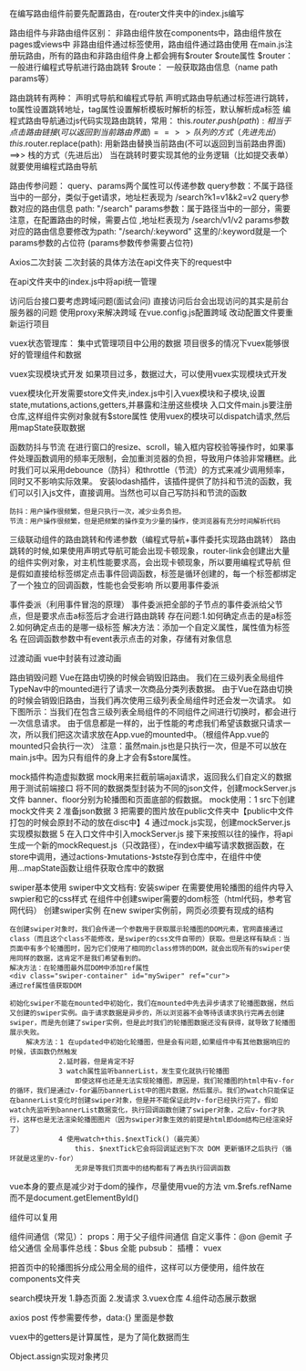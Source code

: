 在编写路由组件前要先配置路由，在router文件夹中的index.js编写

路由组件与非路由组件区别：
    非路由组件放在components中，路由组件放在pages或views中
    非路由组件通过标签使用，路由组件通过路由使用
    在main.js注册玩路由，所有的路由和非路由组件身上都会拥有$router $route属性
    $router：一般进行编程式导航进行路由跳转
    $route： 一般获取路由信息（name path params等）

路由跳转有两种：
    声明式导航和编程式导航
    声明式路由导航通过<router-link></router-link>标签进行跳转，to属性设置跳转地址，tag属性设置解析模板时解析的标签，默认解析成a标签
    编程式路由导航通过js代码实现路由跳转，常用：
        this.$router.push(path): 相当于点击路由链接(可以返回到当前路由界面)   ==>> 队列的方式（先进先出）
        this.$router.replace(path): 用新路由替换当前路由(不可以返回到当前路由界面)    ==>> 栈的方式（先进后出）
    当在跳转时要实现其他的业务逻辑（比如提交表单）就要使用编程式路由导航

路由传参问题：
    query、params两个属性可以传递参数
    query参数：不属于路径当中的一部分，类似于get请求，地址栏表现为 /search?k1=v1&k2=v2
    query参数对应的路由信息 path: "/search"
    params参数：属于路径当中的一部分，需要注意，在配置路由的时候，需要占位 ,地址栏表现为 /search/v1/v2
    params参数对应的路由信息要修改为path: "/search/:keyword" 这里的/:keyword就是一个params参数的占位符
    (params参数传参需要占位符)

Axios二次封装
    二次封装的具体方法在api文件夹下的request中

在api文件夹中的index.js中将api统一管理

访问后台接口要考虑跨域问题(面试会问)
    直接访问后台会出现访问的其实是前台服务器的问题
    使用proxy来解决跨域
    在vue.config.js配置跨域
    改动配置文件要重新运行项目

vuex状态管理库：
    集中式管理项目中公用的数据
    项目很多的情况下vuex能够很好的管理组件和数据
    
vuex实现模块式开发
    如果项目过多，数据过大，可以使用vuex实现模块式开发

vuex模块化开发需要store文件夹,index.js中引入vuex模块和子模块,设置state,mutations,actions,getters,并暴露和注册这些模块
    入口文件main.js要注册仓库,这样组件实例对象就有$store属性
    使用vuex的模块可以dispatch请求,然后用mapState获取数据

函数防抖与节流
    在进行窗口的resize、scroll，输入框内容校验等操作时，如果事件处理函数调用的频率无限制，会加重浏览器的负担，导致用户体验非常糟糕。此时我们可以采用debounce（防抖）和throttle（节流）的方式来减少调用频率，同时又不影响实际效果。
    安装lodash插件，该插件提供了防抖和节流的函数，我们可以引入js文件，直接调用。当然也可以自己写防抖和节流的函数

    防抖：用户操作很频繁，但是只执行一次，减少业务负担。
    节流：用户操作很频繁，但是把频繁的操作变为少量的操作，使浏览器有充分时间解析代码

三级联动组件的路由跳转和传递参数（编程式导航+事件委托实现路由跳转）
    路由跳转的时候,如果使用声明式导航可能会出现卡顿现象，router-link会创建出大量的组件实例对象，对主机性能要求高，会出现卡顿现象，所以要用编程式导航
    但是假如直接给标签绑定点击事件回调函数，标签是循环创建的，每一个标签都绑定了一个独立的回调函数，性能也会受影响
    所以要用事件委派

事件委派（利用事件冒泡的原理）
    事件委派把全部的子节点的事件委派给父节点，但是要求点击a标签后才会进行路由跳转
    存在问题:1.如何确定点击的是a标签
            2.如何确定点击的是哪一级标签
    解决方法：添加一个自定义属性，属性值为标签名
            在回调函数参数中有event表示点击的对象，存储有对象信息

过渡动画
    vue中封装有过渡动画
    <transition></transition>

路由销毁问题
    Vue在路由切换的时候会销毁旧路由。
    我们在三级列表全局组件TypeNav中的mounted进行了请求一次商品分类列表数据。
    由于Vue在路由切换的时候会销毁旧路由，当我们再次使用三级列表全局组件时还会发一次请求。
    如下图所示：当我们在包含三级列表全局组件的不同组件之间进行切换时，都会进行一次信息请求。
    由于信息都是一样的，出于性能的考虑我们希望该数据只请求一次，所以我们把这次请求放在App.vue的mounted中。（根组件App.vue的mounted只会执行一次）
    注意：虽然main.js也是只执行一次，但是不可以放在main.js中。因为只有组件的身上才会有$store属性。

mock插件构造虚拟数据
    mock用来拦截前端ajax请求，返回我么们自定义的数据用于测试前端接口
    将不同的数据类型封装为不同的json文件，创建mockServer.js文件
    banner、floor分别为轮播图和页面底部的假数据。
    mock使用：1 src下创建mock文件夹 2 准备json数据 3 把需要的图片放在public文件夹中【public中文件打包的时候会原封不动的放在disc中】4 通过mock.js实现，创建mockServer.js实现模拟数据 5 在入口文件中引入mockServer.js
    接下来按照以往的操作，将api生成一个新的mockRequest.js（只改路径），在index中编写请求数据函数，在store中调用，通过actions-》mutations-》stste存到仓库中，在组件中使用...mapState函数让组件获取仓库中的数据

swiper基本使用
    swiper中文文档有:
        安装swiper
        在需要使用轮播图的组件内导入swpier和它的css样式
        在组件中创建swiper需要的dom标签（html代码，参考官网代码）
        创建swiper实例
    在new swiper实例前，网页必须要有现成的结构

    在创建swiper对象时，我们会传递一个参数用于获取展示轮播图的DOM元素，官网直接通过class（而且这个class不能修改，是swiper的css文件自带的）获取。但是这样有缺点：当页面中有多个轮播图时，因为它们使用了相同的class修饰的DOM，就会出现所有的swiper使用同样的数据，这肯定不是我们希望看到的。
    解决方法：在轮播图最外层DOM中添加ref属性
    <div class="swiper-container" id="mySwiper" ref="cur">
    通过ref属性值获取DOM

    初始化swiper不能在mounted中初始化，我们在mounted中先去异步请求了轮播图数据，然后又创建的swiper实例。由于请求数据是异步的，所以浏览器不会等待该请求执行完再去创建swiper，而是先创建了swiper实例，但是此时我们的轮播图数据还没有获得，就导致了轮播图展示失败。
        解决方法：1 在updated中初始化轮播图，但是会有问题,如果组件中有其他数据响应的时候，该函数仍然触发
                2.延时器，但是肯定不好
                3 watch属性监听bannerList，发生变化就执行轮播图
                    即使这样也还是无法实现轮播图，原因是，我们轮播图的html中有v-for的循环，我们是通过v-for遍历bannerList中的图片数据，然后展示。我们的watch只能保证在bannerList变化时创建swiper对象，但是并不能保证此时v-for已经执行完了。假如watch先监听到bannerList数据变化，执行回调函数创建了swiper对象，之后v-for才执行，这样也是无法渲染轮播图图片（因为swiper对象生效的前提是html即dom结构已经渲染好了）
                4 使用watch+this.$nextTick()（最完美）
                    this. $nextTick它会将回调延迟到下次 DOM 更新循环之后执行（循环就是这里的v-for）
                    无非是等我们页面中的结构都有了再去执行回调函数
    
vue本身的要点是减少对于dom的操作，尽量使用vue的方法 vm.$refs.refName 而不是document.getElementById()

组件可以复用

组件间通信（常见）：
    props：用于父子组件间通信
    自定义事件：@on @emit 子给父通信
    全局事件总线：$bus 全能
    pubsub：
    插槽：
    vuex

把首页中的轮播图拆分成公用全局的组件，这样可以方便使用，组件放在components文件夹

search模块开发
    1.静态页面
    2.发请求
    3.vuex仓库
    4.组件动态展示数据

axios post 传参需要传参，data:{} 里面是参数

vuex中的getters是计算属性，是为了简化数据而生

Object.assign实现对象拷贝

